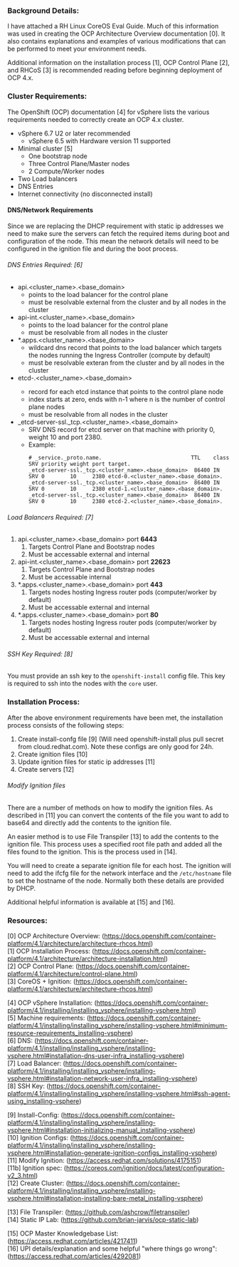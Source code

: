 
### Background Details:
I have attached a RH Linux CoreOS Eval Guide.  Much of this information was used in creating the OCP Architecture Overview documentation [0].  It also contains explanations and examples of various modifications that can be performed to meet your environment needs.

Additional information on the installation process [1], OCP Control Plane [2], and RHCoS [3] is recommended reading before beginning deployment of OCP 4.x.

### Cluster Requirements:
The OpenShift (OCP) documentation [4] for vSphere lists the various requirements needed to correctly create an OCP 4.x cluster.
  + vSphere 6.7 U2 or later recommended
    + vSphere 6.5 with Hardware version 11 supported
  + Minimal cluster [5]
    + One bootstrap node
    + Three Control Plane/Master nodes
    + 2 Compute/Worker nodes
  + Two Load balancers
  + DNS Entries
  + Internet connectivity (no disconnected install)

#### DNS/Network Requirements
Since we are replacing the DHCP requirement with static ip addresses we need to make sure the servers can fetch the required items during boot and configuration of the node.  This mean the network details will need to be configured in the ignition file and during the boot process.

###### DNS Entries Required: [6]
  + api.<cluster_name>.<base_domain>  
    + points to the load balancer for the control plane
    + must be resolvable external from the cluster and by all nodes in the cluster
  + api-int.<cluster_name>.<base_domain> 
    + points to the load balancer for the control plane
    + must be resolvable from all nodes in the cluster
  + *.apps.<cluster_name>.<base_domain>
    + wildcard dns record that points to the load balancer which targets the nodes running the Ingress Controller (compute by default)
    + must be resolvable exteran from the cluster and by all nodes in the cluster
  + etcd-<index>.<cluster_name>.<base_domain>
    + record for each etcd instance that points to the control plane node
    + index starts at zero, ends with n-1 where n is the number of control plane nodes
    + must be resolvable from all nodes in the cluster
  + _etcd-server-ssl._tcp.<cluster_name>.<base_domain>
    + SRV DNS record for etcd server on that machine with priority 0, weight 10 and port 2380. 
    + Example:
      ```
      # _service._proto.name.                            TTL    class SRV priority weight port target.
      _etcd-server-ssl._tcp.<cluster_name>.<base_domain>  86400 IN    SRV 0        10     2380 etcd-0.<cluster_name>.<base_domain>.
      _etcd-server-ssl._tcp.<cluster_name>.<base_domain>  86400 IN    SRV 0        10     2380 etcd-1.<cluster_name>.<base_domain>.
      _etcd-server-ssl._tcp.<cluster_name>.<base_domain>  86400 IN    SRV 0        10     2380 etcd-2.<cluster_name>.<base_domain>.
      ```

###### Load Balancers Required: [7]
  1. api.<cluster_name>.<base_domain>  port **6443**
     1. Targets Control Plane and Bootstrap nodes
     2. Must be accessable external and internal
  2. api-int.<cluster_name>.<base_domain>  port **22623**
     1. Targets Control Plane and Bootstrap nodes
     2. Must be accessable internal
  3. *.apps.<cluster_name>.<base_domain>  port **443**
     1. Targets nodes hosting Ingress router pods (computer/worker by default)
     2. Must be accessable external and internal
  4. *.apps.<cluster_name>.<base_domain>  port **80**
     1. Targets nodes hosting Ingress router pods (computer/worker by default)
     2. Must be accessable external and internal

###### SSH Key Required: [8]
You must provide an ssh key to the `openshift-install` config file.  This key is required to ssh into the nodes with the `core` user.

### Installation Process:
After the above environment requirements have been met, the installation process consists of the following steps:
  1. Create install-confg file [9] (Will need openshift-install plus pull secret from cloud.redhat.com).  Note these configs are only good for 24h.
  2. Create ignition files [10]
  3. Update ignition files for static ip addresses [11]
  4. Create servers [12]

###### Modify Ignition files
There are a number of methods on how to modify the ignition files.  As described in [11] you can convert the contents of the file you want to add to base64 and directly add the contents to the ignition file.

An easier method is to use File Transpiler [13] to add the contents to the ignition file.  This process uses a specified root file path and added all the files found to the ignition.  This is the process used in [14].

You will need to create a separate ignition file for each host.  The ignition will need to add the ifcfg file for the network interface and the `/etc/hostname` file to set the hostname of the node.  Normally both these details are provided by DHCP.

Additional helpful information is available at [15] and [16].


### Resources:
[0] OCP Architecture Overview: (https://docs.openshift.com/container-platform/4.1/architecture/architecture-rhcos.html)   
[1] OCP Installation Process: (https://docs.openshift.com/container-platform/4.1/architecture/architecture-installation.html)   
[2] OCP Control Plane: (https://docs.openshift.com/container-platform/4.1/architecture/control-plane.html)   
[3] CoreOS + Ignition: (https://docs.openshift.com/container-platform/4.1/architecture/architecture-rhcos.html)   

[4] OCP vSphere Installation: (https://docs.openshift.com/container-platform/4.1/installing/installing_vsphere/installing-vsphere.html)   
[5] Machine requirements: (https://docs.openshift.com/container-platform/4.1/installing/installing_vsphere/installing-vsphere.html#minimum-resource-requirements_installing-vsphere)   
[6] DNS: (https://docs.openshift.com/container-platform/4.1/installing/installing_vsphere/installing-vsphere.html#installation-dns-user-infra_installing-vsphere)   
[7] Load Balancer: (https://docs.openshift.com/container-platform/4.1/installing/installing_vsphere/installing-vsphere.html#installation-network-user-infra_installing-vsphere)   
[8] SSH Key: (https://docs.openshift.com/container-platform/4.1/installing/installing_vsphere/installing-vsphere.html#ssh-agent-using_installing-vsphere)   

[9] Install-Config: (https://docs.openshift.com/container-platform/4.1/installing/installing_vsphere/installing-vsphere.html#installation-initializing-manual_installing-vsphere)   
[10] Ignition Configs: (https://docs.openshift.com/container-platform/4.1/installing/installing_vsphere/installing-vsphere.html#installation-generate-ignition-configs_installing-vsphere)   
[11] Modify Ignition: (https://access.redhat.com/solutions/4175151)   
[11b] Ignition spec: (https://coreos.com/ignition/docs/latest/configuration-v2_3.html)   
[12] Create Cluster: (https://docs.openshift.com/container-platform/4.1/installing/installing_vsphere/installing-vsphere.html#installation-installing-bare-metal_installing-vsphere)   

[13] File Transpiler: (https://github.com/ashcrow/filetranspiler)   
[14] Static IP Lab: (https://github.com/brian-jarvis/ocp-static-lab)

[15] OCP Master Knowledgebase List: (https://access.redhat.com/articles/4217411)   
[16] UPI details/explanation and some helpful "where things go wrong": (https://access.redhat.com/articles/4292081)